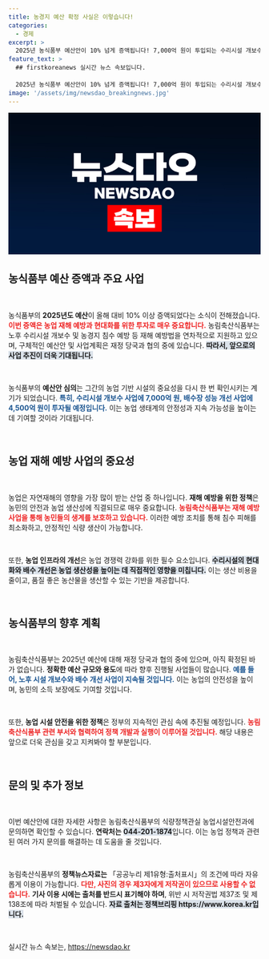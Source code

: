 ```yaml
---
title: 농경지 예산 확정 사실은 이렇습니다!
categories:
  - 경제
excerpt: >
  2025년 농식품부 예산안이 10% 넘게 증액됩니다! 7,000억 원이 투입되는 수리시설 개보수와 4,500억 원의 배수장 성능개선 사업이 포함된 이 계획, 그 배경과 영향은? 클릭해 더 알아보세요!
feature_text: >
  ## firstkoreanews 실시간 뉴스 속보입니다.

  2025년 농식품부 예산안이 10% 넘게 증액됩니다! 7,000억 원이 투입되는 수리시설 개보수와 4,500억 원의 배수장 성능개선 사업이 포함된 이 계획, 그 배경과 영향은? 클릭해 더 알아보세요!
image: '/assets/img/newsdao_breakingnews.jpg'
---
```


<p><img src="/assets/img/newsdao_breakingnews.jpg" alt="firstkoreanews 속보" /></p>

<h2 data-ke-size="size26">농식품부 예산 증액과 주요 사업</h2>

<p data-ke-size="size16">&nbsp;</p>

<p>농식품부의 <b>2025년도 예산</b>이 올해 대비 10% 이상 증액되었다는 소식이 전해졌습니다. <b><span style="color: #ee2323;">이번 증액은 농업 재해 예방과 현대화를 위한 투자로 매우 중요합니다.</span></b> 농림축산식품부는 노후 수리시설 개보수 및 농경지 침수 예방 등 재해 예방법을 연차적으로 지원하고 있으며, 구체적인 예산안 및 사업계획은 재정 당국과 협의 중에 있습니다. <b><span style="background-color: #21538527;">따라서, 앞으로의 사업 추진이 더욱 기대됩니다.</span></b> </p>

<p data-ke-size="size16">&nbsp;</p>

<p>농식품부의 <b>예산안 심의</b>는 그간의 농업 기반 시설의 중요성을 다시 한 번 확인시키는 계기가 되었습니다. <b><span style="color: #1a5490;">특히, 수리시설 개보수 사업에 7,000억 원, 배수장 성능 개선 사업에 4,500억 원이 투자될 예정입니다.</span></b> 이는 농업 생태계의 안정성과 지속 가능성을 높이는 데 기여할 것이라 기대됩니다.</p>

<p data-ke-size="size16">&nbsp;</p>

<h2 data-ke-size="size26">농업 재해 예방 사업의 중요성</h2>

<p data-ke-size="size16">&nbsp;</p>

<p>농업은 자연재해의 영향을 가장 많이 받는 산업 중 하나입니다. <b>재해 예방을 위한 정책</b>은 농민의 안전과 농업 생산성에 직결되므로 매우 중요합니다. <b><span style="color: #ee2323;">농림축산식품부는 재해 예방 사업을 통해 농민들의 생계를 보호하고 있습니다.</span></b> 이러한 예방 조치를 통해 침수 피해를 최소화하고, 안정적인 식량 생산이 가능합니다. </p>

<p data-ke-size="size16">&nbsp;</p>

<p>또한, <b>농업 인프라의 개선</b>은 농업 경쟁력 강화를 위한 필수 요소입니다. <b><span style="background-color: #21538527;">수리시설의 현대화와 배수 개선은 농업 생산성을 높이는 데 직접적인 영향을 미칩니다.</span></b> 이는 생산 비용을 줄이고, 품질 좋은 농산물을 생산할 수 있는 기반을 제공합니다.</p>

<p data-ke-size="size16">&nbsp;</p>

<h2 data-ke-size="size26">농식품부의 향후 계획</h2>

<p data-ke-size="size16">&nbsp;</p>

<p>농림축산식품부는 2025년 예산에 대해 재정 당국과 협의 중에 있으며, 아직 확정된 바가 없습니다. <b>정확한 예산 규모와 용도</b>에 따라 향후 진행될 사업들이 많습니다. <b><span style="color: #1a5490;">예를 들어, 노후 시설 개보수와 배수 개선 사업이 지속될 것입니다.</span></b> 이는 농업의 안전성을 높이며, 농민의 소득 보장에도 기여할 것입니다.</p>

<p data-ke-size="size16">&nbsp;</p>

<p>또한, <b>농업 시설 안전을 위한 정책</b>은 정부의 지속적인 관심 속에 추진될 예정입니다. <b><span style="color: #ee2323;">농림축산식품부 관련 부서와 협력하여 정책 개발과 실행이 이루어질 것입니다.</span></b> 해당 내용은 앞으로 더욱 관심을 갖고 지켜봐야 할 부분입니다.</p>

<p data-ke-size="size16">&nbsp;</p>

<h2 data-ke-size="size26">문의 및 추가 정보</h2>

<p data-ke-size="size16">&nbsp;</p>

<p>이번 예산안에 대한 자세한 사항은 농림축산식품부의 식량정책관실 농업시설안전과에 문의하면 확인할 수 있습니다. <b>연락처는</b> <b><span style="background-color: #21538527;">044-201-1874</span></b>입니다. 이는 농업 정책과 관련된 여러 가지 문의를 해결하는 데 도움을 줄 것입니다.</p>

<p data-ke-size="size16">&nbsp;</p>

<p>농림축산식품부의 <b>정책뉴스자료는</b> 「공공누리 제1유형:출처표시」의 조건에 따라 자유롭게 이용이 가능합니다. <b><span style="color: #ee2323;">다만, 사진의 경우 제3자에게 저작권이 있으므로 사용할 수 없습니다.</span></b> <b>기사 이용 시에는 출처를 반드시 표기해야 하며</b>, 위반 시 저작권법 제37조 및 제138조에 따라 처벌될 수 있습니다. <b><span style="background-color: #21538527;">자료 출처는 정책브리핑 https://www.korea.kr입니다.</span></b></p>

<p data-ke-size="size16">&nbsp;</p>
실시간 뉴스 속보는, <a href="https://newsdao.kr" rel="dofollow">https://newsdao.kr</a>



